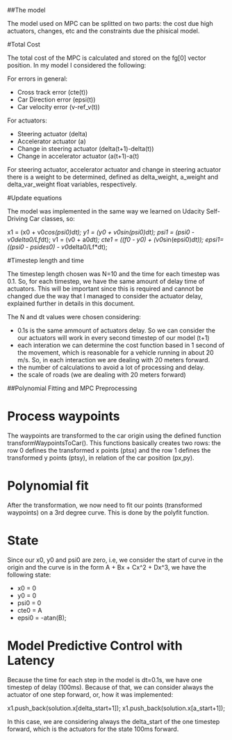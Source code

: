
##The model

The model used on MPC can be splitted on two parts: the cost due high actuators, changes, etc and the constraints due the phisical model. 

#Total Cost

The total cost of the MPC is calculated and stored on the fg[0] vector position. In my model I considered the following:

For errors in general:
 
* Cross track error (cte(t))
* Car Direction error (epsi(t))
* Car velocity error (v-ref_v(t))

For actuators:

* Steering actuator (delta)
* Accelerator actuator (a)
* Change in steering actuator (delta(t+1)-delta(t))
* Change in accelerator actuator (a(t+1)-a(t)

For steering actuator, accelerator actuator and change in steering actuator there is a weight to be determined, defined as delta_weight, a_weight and delta_var_weight float variables, respectively.

#Update equations

The model was implemented in the same way we learned on Udacity Self-Driving Car classes, so:

x1   = (x0 + v0*cos(psi0)*dt);
y1   = (y0 + v0*sin(psi0)*dt);
psi1 = (psi0 - v0*delta0/Lf*dt);
v1   = (v0 + a0*dt);
cte1 = ((f0 - y0) + (v0*sin(epsi0)*dt));
epsi1= ((psi0 - psides0) - v0*delta0/Lf*dt);


#Timestep length and time

The timestep length chosen was N=10 and the time for each timestep was 0.1. So, for each timestep, we have the same amount of delay time of actuators. This will be important since this is required and cannot be changed due the way that I managed to consider the actuator delay, explained further in details in this document.

The N and dt values were chosen considering:

- 0.1s is the same ammount of actuators delay. So we can consider the our actuators will work in every second timestep of our model (t+1)
- each interation we can determine the cost function based in 1 second of the movement, which is reasonable for a vehicle running in about 20 m/s. So, in each interaction we are dealing with 20 meters forward.
- the number of calculations to avoid a lot of processing and delay.
- the scale of roads (we are dealing with 20 meters forward)

##Polynomial Fitting and MPC Preprocessing

# Process waypoints

The waypoints are transformed to the car origin using the defined function transformWaypointsToCar(). This functions basically creates two rows: the row 0 defines the transformed x points (ptsx) and the row 1 defines the transformed y points (ptsy), in relation of the car position (px,py).

# Polynomial fit

After the transformation, we now need to fit our points (transformed waypoints) on a 3rd degree curve. This is done by the polyfit function.

# State

Since our x0, y0 and psi0 are zero, i.e, we consider the start of curve in the origin and the curve is in the form A + Bx + Cx^2 + Dx^3, we have the following state:

- x0   = 0
- y0   = 0
- psi0 = 0
- cte0 = A
- epsi0 = -atan(B);

# Model Predictive Control with Latency

Because the time for each step in the model is dt=0.1s, we have one timestep of delay (100ms). Because of that, we can consider always the actuator of one step forward, or, how it was implemented:

x1.push_back(solution.x[delta_start+1]);
x1.push_back(solution.x[a_start+1]);

In this case, we are considering always the delta_start of the one timestep forward, which is the actuators for the state 100ms forward.

